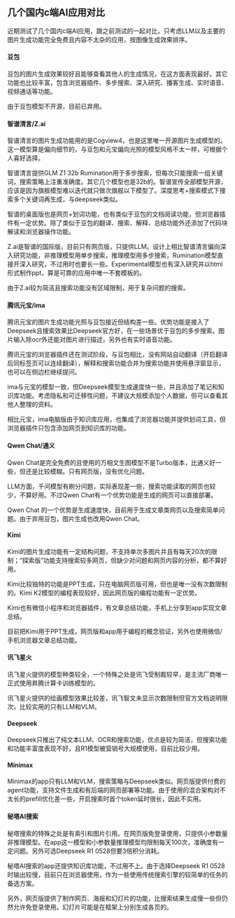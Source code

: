 ## 几个国内c端AI应用对比

近期测试了几个国内c端AI应用，跟之前测试的一起对比，只考虑LLM以及主要的图片生成功能完全免费且内容不太杂的应用，按图像生成效果排序。

#### 豆包

豆包的图片生成效果较好且能够查看其他人的生成情况，在这方面表现最好。其它功能也比较丰富，包含浏览器插件、多步搜索、深入研究、播客生成、实时语音、视频通话等功能。

由于豆包模型不开源，目前已弃用。

#### 智谱清言/Z.ai

智谱清言的图片生成功能用的是Cogview4，也是这里唯一开源图片生成模型的。这一模型算是偏向细节的，与豆包和元宝偏向光照的模型风格不太一样，可根据个人喜好选择。

智谱清言提供GLM Z1 32b Rumination用于多步搜索，但每次只能搜索一组关键词，搜索策略上注重准确度。其它几个模型也是32b的。智谱宣传全部模型开源，应该是因为旗舰模型难以迭代就只做次旗舰以下模型了。深度思考+搜索模式下搜索多个关键词再生成，与deepseek类似。

智谱的桌面版也是网页+划词功能，也有类似于豆包的文档阅读功能，但浏览器插件有一定优势。除了类似于豆包的翻译、搜索、解释、总结功能外还添加了代码块解读和浏览器操作功能。

Z.ai是智谱的国际版，目前只有网页版，只提供LLM。设计上相比智谱清言偏向深入研究功能，非推理模型用单步搜索，推理模型用多步搜索，Rumination模型直接开深入研究，不过用时也要长一些。Experimental模型也有深入研究并以html形式制作ppt，算是可靠的应用中唯一不套模板的。

由于Z.ai较为简洁且搜索功能没有区域限制，用于复杂问题的搜索。

#### 腾讯元宝/ima

腾讯元宝的图片生成功能光照与豆包接近但结构差一些。优势功能是接入了Deepseek且搜索效果比Deepseek官方好，在一些场景优于豆包的多步搜索。图片输入除ocr外还能对图片进行描述，另外也有实时语音功能。

腾讯元宝的浏览器插件还在测试阶段，与豆包相比，没有网站自动翻译（开启翻译后同标签页可以连续翻译），解释和搜索功能合并为搜索功能并使用悬浮窗显示，也可以在侧边栏继续提问。

ima与元宝的模型一致，但Deepseek模型生成速度快一些，并且添加了笔记和知识库功能。考虑隐私和可迁移性问题，不建议大规模添加个人数据，但可以查看其他人整理的资料。

相比元宝，ima电脑版由于知识库应用，也集成了浏览器功能并提供划词工具，但浏览器插件只包含添加网页到知识库的功能。

#### Qwen Chat/通义

Qwen Chat是完全免费的且使用的万相文生图模型不是Turbo版本，比通义好一些，但还是比较模糊。只有网页版，没有优化问题。

LLM方面，千问模型有刷分问题，实际表现差一些，搜索功能读取的网页也较少，不算好用。不过Qwen Chat有一个优势功能是生成的网页可以直接部署。

Qwen Chat 的一个优势是生成速度快，目前用于生成文章类网页以及搜索简单问题。由于弃用豆包，图片生成也改用Qwen Chat。

#### Kimi

Kimi的图片生成功能有一定结构问题，不支持单次多图片并且有每天20次的限制；“探索版”功能支持搜索较多网页，但缺少对问题和网页内容的分析，都不算好用。

Kimi比较独特的功能是PPT生成，只在电脑网页版可用，但也是唯一没有次数限制的。Kimi K2模型的编程表现较好，因此网页版的编程功能有一定优势。

Kimi也有微信小程序和浏览器插件，有文章总结功能，手机上分享到app实现文章总结。

目前把Kimi用于PPT生成，网页版和app用于编程的概念验证，另外也使用微信/手机浏览器文章总结功能。

#### 讯飞星火

讯飞星火提供的模型种类较全，一个特殊之处是讯飞受制裁较早，是主流厂商唯一正式使用昇腾计算卡训练模型的。

讯飞星火提供的绘画模型效果比较差，讯飞智文未显示次数限制但官方文档说明限次，比较实用的只有LLM和VLM。

#### Deepseek

Deepseek只推出了纯文本LLM、OCR和搜索功能，优点是较为简洁，但搜索功能和功能丰富度表现不好，且R1模型被营销号大规模使用，目前比较少用。

#### Minimax

Minimax的app只有LLM和VLM，搜索策略与Deepseek类似。网页版提供付费的agent功能，支持文件生成和有后端的网页部署等功能。由于使用的混合架构对不太长的prefill优化差一些，开启搜索时首个token延时很长，因此不实用。

#### 秘塔AI搜索

秘塔搜索的特殊之处是有索引和图片引用。在网页版免登录使用，只提供小参数量非推理模型。在app这一模型和小参数量推理模型均限制每天100次，准确度有一定问题。另外可选Deepseek R1 0528但要3倍积分消耗。

秘塔AI搜索的app还提供知识库功能，不过用不上。由于选择Deepseek R1 0528时输出较慢，目前只在浏览器使用，作为一些使用传统搜索引擎的较简单的任务的备选方案。

另外，网页版提供了制作网页、海报和幻灯片的功能，比搜索结果生成慢一些但仍然允许免登录使用。幻灯片可能是在框架上分别生成各页的。

